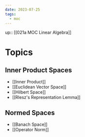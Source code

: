 ```yaml
---
date: 2023-07-25
tags:
  - moc
---
```

up:: [[021a MOC Linear Algebra]]

# Topics
## Inner Product Spaces
- [[Inner Product]]
- [[Euclidean Vector Space]]
- [[Hilbert Space]]
- [[RIesz's Representation Lemma]]

## Normed Spaces
- [[Banach Space]]
- [[Operator Norm]]